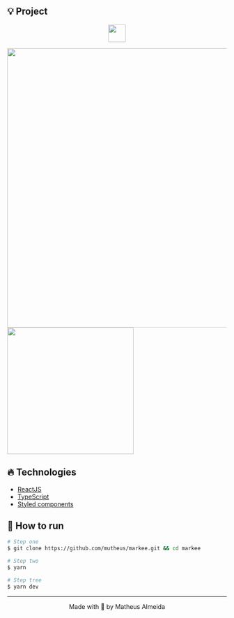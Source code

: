 ## 💡 Project  
  
<p align="center">
  <img src="https://i.ibb.co/0ZtJ3Cg/Vector-1.png" width="40px">
</p>  
  
</kbd><kbd><img src="https://i.ibb.co/dB9HL6M/Captura-de-tela-2021-09-25-21-31-53.png" width="640px"></kbd>
<kbd><img src="https://i.ibb.co/sRjKpyK/Captura-de-tela-2021-09-25-21-36-24.png" width="290px">
  
## 🔥️ Technologies

- [ReactJS](https://reactjs.org/)
- [TypeScript](https://www.typescriptlang.org/)
- [Styled components](https://styled-components.com)

  
## 🚀 How to run
```bash
# Step one
$ git clone https://github.com/mutheus/markee.git && cd markee

# Step two
$ yarn

# Step tree
$ yarn dev
```

<hr>

<p align="center">
Made with 🖤 by Matheus Almeida
</p>
